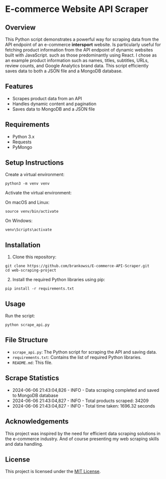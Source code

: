 # E-commerce Website API Scraper

## Overview

This Python script demonstrates a powerful way for scraping data from the API endpoint of an e-commerce **intersport** website. Is particularly useful for fetching product information from the API endpoint of dynamic websites built with JavaScript. such as those predominantly using React. I chose as an example product information such as names, titles, subtitles, URLs, review counts, and Google Analytics brand data. This script efficiently saves data to both a JSON file and a MongoDB database.

## Features

- Scrapes product data from an API
- Handles dynamic content and pagination
- Saves data to MongoDB and a JSON file

## Requirements

- Python 3.x
- Requests
- PyMongo

## Setup Instructions

Create a virtual environment:
```
python3 -m venv venv
```
Activate the virtual environment:

On macOS and Linux:
```
source venv/bin/activate
```
On Windows:
```
venv\Scripts\activate
```

## Installation

1. Clone this repository:
```
git clone https://github.com/brankowss/E-commerce-API-Scraper.git
cd web-scraping-project
```

2. Install the required Python libraries using pip:
```
pip install -r requirements.txt
```

## Usage

Run the script:

```
python scrape_api.py
```

## File Structure

- `scrape_api.py`: The Python script for scraping the API and saving data.
- `requirements.txt`: Contains the list of required Python libraries.
- `README.md`: This file.

## Scrape Statistics

- 2024-06-06 21:43:04,826 - INFO - Data scraping completed and saved to MongoDB database
- 2024-06-06 21:43:04,827 - INFO - Total products scraped: 34209
- 2024-06-06 21:43:04,827 - INFO - Total time taken: 1696.32 seconds

## Acknowledgements

This project was inspired by the need for efficient data scraping solutions in the e-commerce industry. And of course presenting my web scraping skills and data handling.

## License

This project is licensed under the [MIT License](LICENSE).





